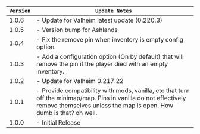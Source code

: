 | `Version` | `Update Notes`                                                                                                                                                                         |
|-----------|----------------------------------------------------------------------------------------------------------------------------------------------------------------------------------------|
| 1.0.6     | - Update for Valheim latest update (0.220.3)                                                                                                                                           |
| 1.0.5     | - Version bump for Ashlands                                                                                                                                                            |
| 1.0.4     | - Fix the remove pin when inventory is empty config option.                                                                                                                            |
| 1.0.3     | - Add a configuration option (On by default) that will remove the pin if the player died with an empty inventory.                                                                      |
| 1.0.2     | - Update for Valheim 0.217.22                                                                                                                                                          |
| 1.0.1     | - Provide compatibility with mods, vanilla, etc that turn off the minimap/map. Pins in vanilla do not effectively remove themselves unless the map is open. How dumb is that? oh well. |
| 1.0.0     | - Initial Release                                                                                                                                                                      |